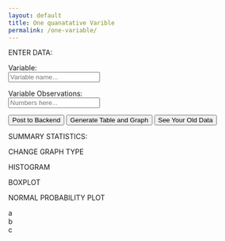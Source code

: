 ```yaml
---
layout: default
title: One quanatative Varible
permalink: /one-variable/
---
```


<html>
<head>
    <title>One Quantitative Variable</title>
    <script src="https://cdn.plot.ly/plotly-latest.min.js"></script>
    <style>
    </style>
</head>
<body>
<div class="div0">
    <div class="div1">
        <div class="variables">
            <p class="bigboyheader">ENTER DATA:</p>
            <p> <label class="insert"> Variable: <br> <input id="variableName" placeholder="Variable name..."></label> </p>
            <p> <label class="insert"> Variable Observations: <br> <input id="variable" placeholder="Numbers here..."></label> </p>
            <button onclick="postApi()">Post to Backend</button>
            <button onclick="generateTableAndGraph()">Generate Table and Graph</button>
            <button onclick="getUserData()">See Your Old Data</button>
        </div>
        <div id="table" class="tablee">
            <p class="bigboyheader">SUMMARY STATISTICS:</p>
        </div>
    </div>
    <div class="div2">
        <div class="several">
            <div class="subnav">
                <div class="subnavbtn">CHANGE GRAPH TYPE</div>
                <div class="subnav-content">
                    <p onclick="changeGraphType('histogram')">HISTOGRAM</p>
                    <p onclick="changeGraphType('boxplot')">BOXPLOT</p>
                    <p onclick="changeGraphType('normalProbabilityPlot')">NORMAL PROBABILITY PLOT</p>
                </div>
            </div>
            <div>a</div>
            <div>b</div>
            <div>c</div>
        </div>
        <div id="plot" class="graph"></div>
        <div id="userData"></div>
    </div>
</div>

<script>
var graphType = 'histogram'; // Default graph type

function generateTableAndGraph() {
    var variableName = document.getElementById('variableName').value;
    var variable = document.getElementById('variable').value.split(',');

    // Generate the table
    var table = '<table><tr><th>' + variableName + '</th></tr>';
    for (var i = 0; i < variable.length; i++) {
        table += '<tr><td>' + (variable[i] || '') + '</td></tr>';
    }
    table += '</table>';
    document.getElementById('table').innerHTML = table;

    // Generate the graph
    var data;
    switch(graphType) {
        case 'histogram':
            data = [{
                x: variable,
                type: 'histogram'
            }];
            break;
        case 'boxplot':
            data = [{
                y: variable,
                type: 'box'
            }];
            break;
        case 'normalProbabilityPlot':
            // You would need to calculate the z-scores of your data to generate a normal probability plot
            // This is a placeholder and may not work
            data = [{
                x: variable,
                y: variable,
                mode: 'markers',
                type: 'scatter'
            }];
            break;
    }

    var layout = {
        title: 'Plot',
        xaxis: {title: variableName},
        autosize: false,
        width: 800,
        height: 600,
    };

    Plotly.newPlot('plot', data, layout);
}

function changeGraphType(type) {
    graphType = type;
    generateTableAndGraph();
}

function postApi(){
    if(window.location.href.includes("127.0.0.1")){
        var url = 'http://localhost:8911/api/stats/newQuantitative';
    }
    else {
        var url = 'https://https://jcc.stu.nighthawkcodingsociety.com/api/stats/newQuantitative'; 
    }

    var name = document.getElementById('variableName').value;
    var variable = document.getElementById('variable').value.split(',');

    const quantitativeRequest = {
        data: variable, 
        name: name
    };

    fetch(url, {
        method: 'POST',
        credentials: 'include',
        headers: {
            'Content-Type': 'application/json',
        },
        body: JSON.stringify(quantitativeRequest)
    })
    .then(response => response.json())
    .then(data => console.log('Success:', data))
    .catch(error => {
        console.error('Error:', error);
        if (error instanceof SyntaxError) {
            console.error('There was a syntax error in the response, possibly not JSON:', error.message);
        } else {
            console.error('There was a network or other error:', error.message);
        }
    });
}
async function newData(data) {
    try {
        
        var dataEntry = document.createElement('p');
        dataEntry.id =  data["id"];
        dataEntry.innerHTML = data["name"] + " " + data["data"];

        // Create button element
        var button = document.createElement('button');
        button.id = data["id"];
        button.textContent = 'See This Data';
        button.onclick = function() {
            document.getElementById('variableName').value = data["name"];
            document.getElementById('variable').value = data["data"];
        };

        // Create a line break element
        var lineBreak = document.createElement('br');

        // Create a container div
        var individualInput = document.createElement('div');

        // Append elements to the container div
        individualInput.appendChild(dataEntry);
        individualInput.appendChild(button);
        individualInput.appendChild(lineBreak);

        // Append the container div to the main container
        var container = document.getElementById('userData');
        container.appendChild(individualInput);
    } catch (error) {
        console.error('Error:', error);
    }
}

async function getUserData() {
    try {
        const data = await fetchApi();

        // Use a for...of loop to handle async/await properly
        for (const item of data) {
            await newData(item);
        }
    } catch (error) {
        console.error('Error:', error);
    }
}

async function fetchApi() {
    let url;
    if (window.location.href.includes("127.0.0.1")) {
        url = 'http://localhost:8911/api/person/quantitatives';
    } else {
        url = 'https://jcc.stu.nighthawkcodingsociety.com/api/person/quantitatives';
    }

    try {
        const response = await fetch(url, {
            method: 'GET',
            credentials: 'include',
            headers: {
                'Content-Type': 'application/json',
            },
        });
        if (!response.ok) {
            throw new Error(`HTTP error! status: ${response.status}`);
        }
        const data = await response.json();
        console.log('Success:', data);
        return data;
    } catch (error) {
        console.error('Error:', error);
        if (error instanceof SyntaxError) {
            console.error('There was a syntax error in the response, possibly not JSON:', error.message);
        } else {
            console.error('There was a network or other error:', error.message);
        }
        throw error;
    }
}

async function getQuantitative(id) {
    let url;
    if (window.location.href.includes("127.0.0.1")) {
        url = `http://localhost:8911/api/stats/getQuantitative${id}`;
    } else {
        url = `https://jcc.stu.nighthawkcodingsociety.com/api/stats/getQuantitative${id}`;
    }

    try {
        const response = await fetch(url, {
            method: 'GET',
            credentials: 'include',
            headers: {
                'Content-Type': 'application/json',
            },
        });
        if (!response.ok) {
            throw new Error(`HTTP error! status: ${response.status}`);
        }
        const data = await response.json();
        console.log('Success:', data);
        return data;
    } catch (error) {
        console.error('Error:', error);
        if (error instanceof SyntaxError) {
            console.error('There was a syntax error in the response, possibly not JSON:', error.message);
        } else {
            console.error('There was a network or other error:', error.message);
        }
        throw error;
    }
}



</script>
</body>
</html>
